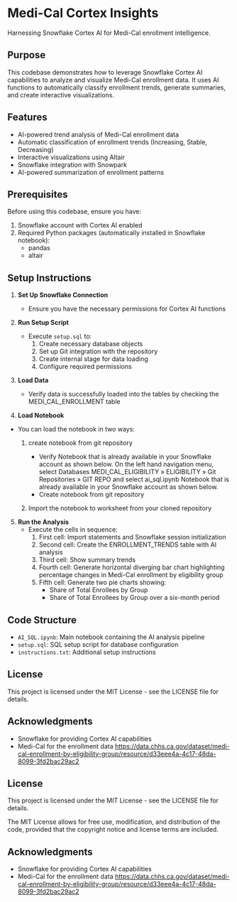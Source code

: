 # Medi-Cal Cortex Insights

Harnessing Snowflake Cortex AI for Medi-Cal enrollment intelligence.

## Purpose

This codebase demonstrates how to leverage Snowflake Cortex AI capabilities to analyze and visualize Medi-Cal enrollment data. It uses AI functions to automatically classify enrollment trends, generate summaries, and create interactive visualizations.

## Features

- AI-powered trend analysis of Medi-Cal enrollment data
- Automatic classification of enrollment trends (Increasing, Stable, Decreasing)
- Interactive visualizations using Altair
- Snowflake integration with Snowpark
- AI-powered summarization of enrollment patterns

## Prerequisites

Before using this codebase, ensure you have:

1. Snowflake account with Cortex AI enabled
2. Required Python packages (automatically installed in Snowflake notebook):
   - pandas
   - altair

## Setup Instructions

1. **Set Up Snowflake Connection**
   - Ensure you have the necessary permissions for Cortex AI functions

2. **Run Setup Script**
   - Execute `setup.sql` to:
     1. Create necessary database objects
     2. Set up Git integration with the repository
     3. Create internal stage for data loading
     4. Configure required permissions

3. **Load Data**
   - Verify data is successfully loaded into the tables by checking the MEDI_CAL_ENROLLMENT table

4. **Load Notebook**
  - You can load the notebook in two ways:

    1. create notebook from git repository
        - Verify Notebook that is already available in your Snowflake account as shown below.
    On the left hand navigation menu, select Databases MEDI_CAL_ELIGIBILITY » ELIGIBILITY » Git Repositories » GIT REPO and select ai_sql.ipynb Notebook that is already available in your Snowflake account as shown below.
        - Create notebook from git repository
            
    2. Import the notebook to worksheet from your cloned repository

5. **Run the Analysis**
   - Execute the cells in sequence:
     1. First cell: Import statements and Snowflake session initialization
     2. Second cell: Create the ENROLLMENT_TRENDS table with AI analysis
     3. Third cell: Show summary trends
     4. Fourth cell: Generate horizontal diverging bar chart highlighting percentage changes in Medi-Cal enrollment by eligibility group
     5. Fifth cell: Generate two pie charts showing:
        - Share of Total Enrollees by Group
        - Share of Total Enrollees by Group over a six-month period

## Code Structure

- `AI_SQL.ipynb`: Main notebook containing the AI analysis pipeline
- `setup.sql`: SQL setup script for database configuration
- `instructions.txt`: Additional setup instructions

## License

This project is licensed under the MIT License - see the LICENSE file for details.

## Acknowledgments

- Snowflake for providing Cortex AI capabilities
- Medi-Cal for the enrollment data https://data.chhs.ca.gov/dataset/medi-cal-enrollment-by-eligibility-group/resource/d33eee4a-4c17-48da-8099-3fd2bac29ac2


## License

This project is licensed under the MIT License - see the LICENSE file for details.

The MIT License allows for free use, modification, and distribution of the code, provided that the copyright notice and license terms are included.

## Acknowledgments

- Snowflake for providing Cortex AI capabilities
- Medi-Cal for the enrollment data https://data.chhs.ca.gov/dataset/medi-cal-enrollment-by-eligibility-group/resource/d33eee4a-4c17-48da-8099-3fd2bac29ac2
